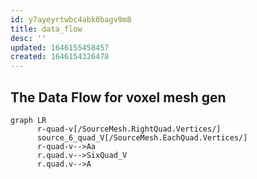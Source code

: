 ```yaml
---
id: y7ayeyrtwbc4abk0bagv9m8
title: data_flow
desc: ''
updated: 1646155458457
created: 1646154326478
---
```


## The Data Flow for voxel mesh gen

```mermaid
graph LR
      r-quad-v[/SourceMesh.RightQuad.Vertices/]
      source_6_quad_V[/SourceMesh.EachQuad.Vertices/]
      r-quad-v-->Aa
      r.quad.v-->SixQuad_V
      r.quad.v-->A
```
